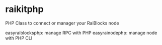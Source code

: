 # raikitphp
PHP Class to connect or manager your RaiBlocks node

easyraiblocksphp: manage RPC with PHP
easyrainodephp: manage node with PHP CLI
